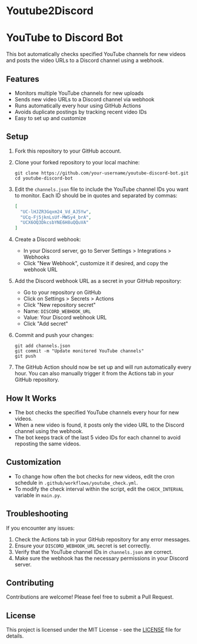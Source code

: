 # Youtube2Discord


# YouTube to Discord Bot

This bot automatically checks specified YouTube channels for new videos and posts the video URLs to a Discord channel using a webhook.

## Features

- Monitors multiple YouTube channels for new uploads
- Sends new video URLs to a Discord channel via webhook
- Runs automatically every hour using GitHub Actions
- Avoids duplicate postings by tracking recent video IDs
- Easy to set up and customize

## Setup

1. Fork this repository to your GitHub account.

2. Clone your forked repository to your local machine:
   ```
   git clone https://github.com/your-username/youtube-discord-bot.git
   cd youtube-discord-bot
   ```

3. Edit the `channels.json` file to include the YouTube channel IDs you want to monitor. Each ID should be in quotes and separated by commas:
   ```json
   [
     "UC-lHJZR3Gqxm24_Vd_AJ5Yw",
     "UCq-Fj5jknLsUf-MWSy4_brA",
     "UCX6OQ3DkcsbYNE6H8uQQuVA"
   ]
   ```

4. Create a Discord webhook:
   - In your Discord server, go to Server Settings > Integrations > Webhooks
   - Click "New Webhook", customize it if desired, and copy the webhook URL

5. Add the Discord webhook URL as a secret in your GitHub repository:
   - Go to your repository on GitHub
   - Click on Settings > Secrets > Actions
   - Click "New repository secret"
   - Name: `DISCORD_WEBHOOK_URL`
   - Value: Your Discord webhook URL
   - Click "Add secret"

6. Commit and push your changes:
   ```
   git add channels.json
   git commit -m "Update monitored YouTube channels"
   git push
   ```

7. The GitHub Action should now be set up and will run automatically every hour. You can also manually trigger it from the Actions tab in your GitHub repository.

## How It Works

- The bot checks the specified YouTube channels every hour for new videos.
- When a new video is found, it posts only the video URL to the Discord channel using the webhook.
- The bot keeps track of the last 5 video IDs for each channel to avoid reposting the same videos.

## Customization

- To change how often the bot checks for new videos, edit the cron schedule in `.github/workflows/youtube_check.yml`.
- To modify the check interval within the script, edit the `CHECK_INTERVAL` variable in `main.py`.

## Troubleshooting

If you encounter any issues:
1. Check the Actions tab in your GitHub repository for any error messages.
2. Ensure your `DISCORD_WEBHOOK_URL` secret is set correctly.
3. Verify that the YouTube channel IDs in `channels.json` are correct.
4. Make sure the webhook has the necessary permissions in your Discord server.

## Contributing

Contributions are welcome! Please feel free to submit a Pull Request.

## License

This project is licensed under the MIT License - see the [LICENSE](LICENSE) file for details.
